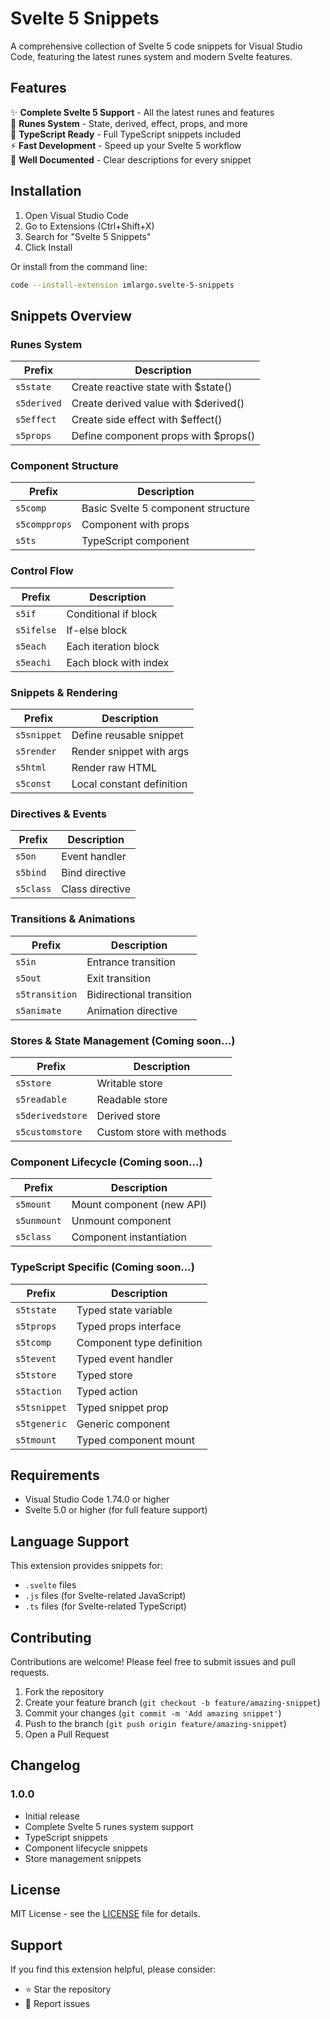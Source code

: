 # Svelte 5 Snippets

A comprehensive collection of Svelte 5 code snippets for Visual Studio Code, featuring the latest runes system and modern Svelte features.

## Features

✨ **Complete Svelte 5 Support** - All the latest runes and features  
🎯 **Runes System** - State, derived, effect, props, and more  
🔧 **TypeScript Ready** - Full TypeScript snippets included  
⚡ **Fast Development** - Speed up your Svelte 5 workflow  
📝 **Well Documented** - Clear descriptions for every snippet  

## Installation

1. Open Visual Studio Code
2. Go to Extensions (Ctrl+Shift+X)
3. Search for "Svelte 5 Snippets"
4. Click Install

Or install from the command line:
```bash
code --install-extension imlargo.svelte-5-snippets
```

## Snippets Overview

### Runes System

| Prefix | Description |
|--------|-------------|
| `s5state` | Create reactive state with $state() |
| `s5derived` | Create derived value with $derived() |
| `s5effect` | Create side effect with $effect() |
| `s5props` | Define component props with $props() |

### Component Structure

| Prefix | Description |
|--------|-------------|
| `s5comp` | Basic Svelte 5 component structure |
| `s5compprops` | Component with props |
| `s5ts` | TypeScript component |

### Control Flow

| Prefix | Description |
|--------|-------------|
| `s5if` | Conditional if block |
| `s5ifelse` | If-else block |
| `s5each` | Each iteration block |
| `s5eachi` | Each block with index |

### Snippets & Rendering

| Prefix | Description |
|--------|-------------|
| `s5snippet` | Define reusable snippet |
| `s5render` | Render snippet with args |
| `s5html` | Render raw HTML |
| `s5const` | Local constant definition |

### Directives & Events

| Prefix | Description |
|--------|-------------|
| `s5on` | Event handler |
| `s5bind` | Bind directive |
| `s5class` | Class directive |

### Transitions & Animations

| Prefix | Description |
|--------|-------------|
| `s5in` | Entrance transition |
| `s5out` | Exit transition |
| `s5transition` | Bidirectional transition |
| `s5animate` | Animation directive |

### Stores & State Management (Coming soon...)

| Prefix | Description |
|--------|-------------|
| `s5store` | Writable store |
| `s5readable` | Readable store |
| `s5derivedstore` | Derived store |
| `s5customstore` | Custom store with methods |

### Component Lifecycle (Coming soon...)

| Prefix | Description |
|--------|-------------|
| `s5mount` | Mount component (new API) |
| `s5unmount` | Unmount component |
| `s5class` | Component instantiation |

### TypeScript Specific (Coming soon...)

| Prefix | Description |
|--------|-------------|
| `s5tstate` | Typed state variable |
| `s5tprops` | Typed props interface |
| `s5tcomp` | Component type definition |
| `s5tevent` | Typed event handler |
| `s5tstore` | Typed store |
| `s5taction` | Typed action |
| `s5tsnippet` | Typed snippet prop |
| `s5tgeneric` | Generic component |
| `s5tmount` | Typed component mount |

## Requirements

- Visual Studio Code 1.74.0 or higher
- Svelte 5.0 or higher (for full feature support)

## Language Support

This extension provides snippets for:
- `.svelte` files
- `.js` files (for Svelte-related JavaScript)
- `.ts` files (for Svelte-related TypeScript)

## Contributing

Contributions are welcome! Please feel free to submit issues and pull requests.

1. Fork the repository
2. Create your feature branch (`git checkout -b feature/amazing-snippet`)
3. Commit your changes (`git commit -m 'Add amazing snippet'`)
4. Push to the branch (`git push origin feature/amazing-snippet`)
5. Open a Pull Request

## Changelog

### 1.0.0
- Initial release
- Complete Svelte 5 runes system support
- TypeScript snippets
- Component lifecycle snippets
- Store management snippets

## License

MIT License - see the [LICENSE](LICENSE) file for details.

## Support

If you find this extension helpful, please consider:
- ⭐ Star the repository
- 🐛 Report issues